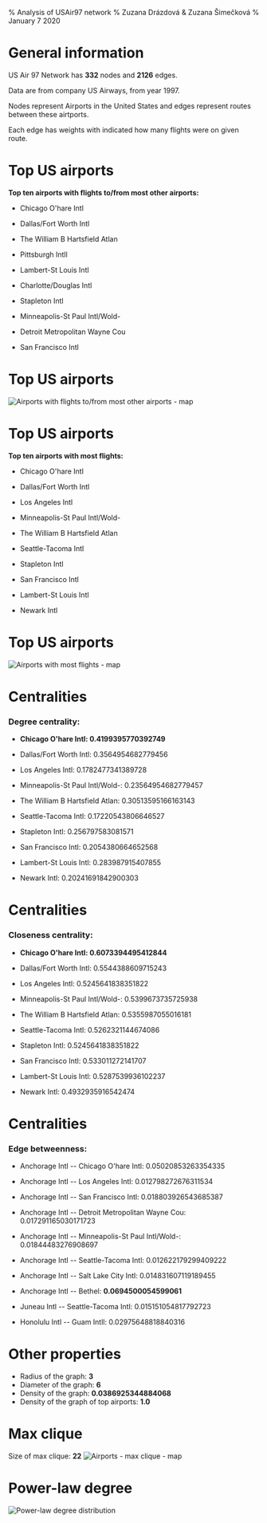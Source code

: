 % Analysis of USAir97 network 
% Zuzana Drázdová & Zuzana Šimečková 
% January 7 2020 
# General information 
US Air 97 Network has **332** nodes and **2126** edges.

Data are from company US Airways, from year 1997.

Nodes represent Airports in the United States and edges represent routes between these airtports.

Each edge has weights with indicated how many flights were on given route.


# Top US airports 
**Top ten airports with flights to/from most other airports:** 

* Chicago O'hare Intl

* Dallas/Fort Worth Intl

* The William B Hartsfield Atlan

* Pittsburgh Intll

* Lambert-St Louis Intl

* Charlotte/Douglas Intl

* Stapleton Intl

* Minneapolis-St Paul Intl/Wold-

* Detroit Metropolitan Wayne Cou

* San Francisco Intl


# Top US airports 
![Airports with flights to/from most other airports - map](top_reach.png)

# Top US airports 
**Top ten airports with most flights:** 

* Chicago O'hare Intl

* Dallas/Fort Worth Intl

* Los Angeles Intl

* Minneapolis-St Paul Intl/Wold-

* The William B Hartsfield Atlan

* Seattle-Tacoma Intl

* Stapleton Intl

* San Francisco Intl

* Lambert-St Louis Intl

* Newark Intl



# Top US airports 
![Airports with most flights - map](top_flights.png)


# Centralities 

### Degree centrality: 
* **Chicago O'hare Intl: 0.4199395770392749**

* Dallas/Fort Worth Intl: 0.3564954682779456

* Los Angeles Intl: 0.1782477341389728

* Minneapolis-St Paul Intl/Wold-: 0.23564954682779457

* The William B Hartsfield Atlan: 0.30513595166163143

* Seattle-Tacoma Intl: 0.17220543806646527

* Stapleton Intl: 0.256797583081571

* San Francisco Intl: 0.2054380664652568

* Lambert-St Louis Intl: 0.283987915407855

* Newark Intl: 0.20241691842900303


# Centralities 

### Closeness centrality: 
* **Chicago O'hare Intl: 0.6073394495412844**

* Dallas/Fort Worth Intl: 0.5544388609715243

* Los Angeles Intl: 0.5245641838351822

* Minneapolis-St Paul Intl/Wold-: 0.5399673735725938

* The William B Hartsfield Atlan: 0.5355987055016181

* Seattle-Tacoma Intl: 0.5262321144674086

* Stapleton Intl: 0.5245641838351822

* San Francisco Intl: 0.533011272141707

* Lambert-St Louis Intl: 0.5287539936102237

* Newark Intl: 0.4932935916542474


# Centralities 

### Edge betweenness: 
* Anchorage Intl -- Chicago O'hare Intl: 0.05020853263354335

* Anchorage Intl -- Los Angeles Intl: 0.012798272676311534

* Anchorage Intl -- San Francisco Intl: 0.018803926543685387

* Anchorage Intl -- Detroit Metropolitan Wayne Cou: 0.017291165030171723

* Anchorage Intl -- Minneapolis-St Paul Intl/Wold-: 0.01844483276908697

* Anchorage Intl -- Seattle-Tacoma Intl: 0.012622179299409222

* Anchorage Intl -- Salt Lake City Intl: 0.014831607119189455

* Anchorage Intl -- Bethel: **0.0694500054599061**

* Juneau Intl -- Seattle-Tacoma Intl: 0.015151054817792723

* Honolulu Intl -- Guam Intll: 0.02975648818840316


# Other properties 
 * Radius of the graph: **3** 
 * Diameter of the graph: **6** 
 * Density of the graph: **0.0386925344884068** 
 * Density of the graph of top airports: **1.0** 


# Max clique 
Size of max clique: **22**
![Airports - max clique - map](max_clique.png)


# Power-law degree 
![Power-law degree distribution](power_law.png)